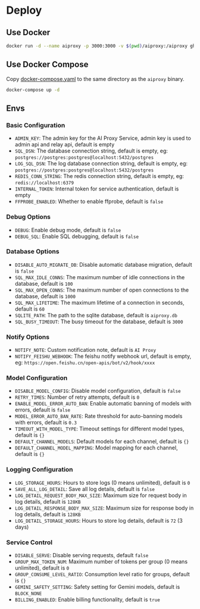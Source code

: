 # Deploy

## Use Docker

```bash
docker run -d --name aiproxy -p 3000:3000 -v $(pwd)/aiproxy:/aiproxy ghcr.io/labring/aiproxy:latest
```

## Use Docker Compose

Copy [docker-compose.yaml](./docker-compose.yaml) to the same directory as the `aiproxy` binary.

```bash
docker-compose up -d
```

## Envs

### Basic Configuration

- `ADMIN_KEY`: The admin key for the AI Proxy Service, admin key is used to admin api and relay api, default is empty
- `SQL_DSN`: The database connection string, default is empty, eg: `postgres://postgres:postgres@localhost:5432/postgres`
- `LOG_SQL_DSN`: The log database connection string, default is empty, eg: `postgres://postgres:postgres@localhost:5432/postgres`
- `REDIS_CONN_STRING`: The redis connection string, default is empty, eg: `redis://localhost:6379`
- `INTERNAL_TOKEN`: Internal token for service authentication, default is empty
- `FFPROBE_ENABLED`: Whether to enable ffprobe, default is `false`

### Debug Options

- `DEBUG`: Enable debug mode, default is `false`
- `DEBUG_SQL`: Enable SQL debugging, default is `false`

### Database Options

- `DISABLE_AUTO_MIGRATE_DB`: Disable automatic database migration, default is `false`
- `SQL_MAX_IDLE_CONNS`: The maximum number of idle connections in the database, default is `100`
- `SQL_MAX_OPEN_CONNS`: The maximum number of open connections to the database, default is `1000`
- `SQL_MAX_LIFETIME`: The maximum lifetime of a connection in seconds, default is `60`
- `SQLITE_PATH`: The path to the sqlite database, default is `aiproxy.db`
- `SQL_BUSY_TIMEOUT`: The busy timeout for the database, default is `3000`

### Notify Options

- `NOTIFY_NOTE`: Custom notification note, default is `AI Proxy`
- `NOTIFY_FEISHU_WEBHOOK`: The feishu notify webhook url, default is empty, eg: `https://open.feishu.cn/open-apis/bot/v2/hook/xxxx`

### Model Configuration

- `DISABLE_MODEL_CONFIG`: Disable model configuration, default is `false`
- `RETRY_TIMES`: Number of retry attempts, default is `0`
- `ENABLE_MODEL_ERROR_AUTO_BAN`: Enable automatic banning of models with errors, default is `false`
- `MODEL_ERROR_AUTO_BAN_RATE`: Rate threshold for auto-banning models with errors, default is `0.3`
- `TIMEOUT_WITH_MODEL_TYPE`: Timeout settings for different model types, default is `{}`
- `DEFAULT_CHANNEL_MODELS`: Default models for each channel, default is `{}`
- `DEFAULT_CHANNEL_MODEL_MAPPING`: Model mapping for each channel, default is `{}`

### Logging Configuration

- `LOG_STORAGE_HOURS`: Hours to store logs (0 means unlimited), default is `0`
- `SAVE_ALL_LOG_DETAIL`: Save all log details, default is `false`
- `LOG_DETAIL_REQUEST_BODY_MAX_SIZE`: Maximum size for request body in log details, default is `128KB`
- `LOG_DETAIL_RESPONSE_BODY_MAX_SIZE`: Maximum size for response body in log details, default is `128KB`
- `LOG_DETAIL_STORAGE_HOURS`: Hours to store log details, default is `72` (3 days)

### Service Control

- `DISABLE_SERVE`: Disable serving requests, default `false`
- `GROUP_MAX_TOKEN_NUM`: Maximum number of tokens per group (0 means unlimited), default is `0`
- `GROUP_CONSUME_LEVEL_RATIO`: Consumption level ratio for groups, default is `{}`
- `GEMINI_SAFETY_SETTING`: Safety setting for Gemini models, default is `BLOCK_NONE`
- `BILLING_ENABLED`: Enable billing functionality, default is `true`
